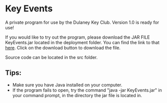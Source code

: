 # Key Events
A private program for use by the Dulaney Key Club. Version 1.0 is ready for use!

If you would like to try out the program, please download the JAR FILE KeyEvents.jar located in the deployment folder. You can find the link to that <a href="/deployment/KeyEvents.jar" download>here</a>. Click on the download button to download the file.

Source code can be located in the src folder.

## Tips:
- Make sure you have Java installed on your computer.
- If the program fails to open, try the command "java -jar KeyEvents.jar" in your command prompt, in the directory the jar file is located in.
